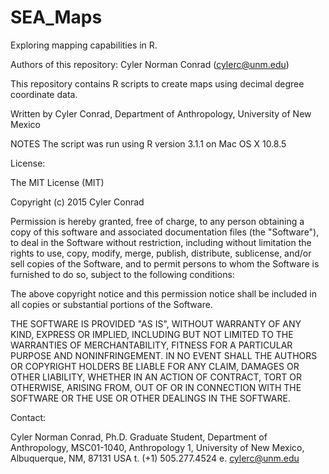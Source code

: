 # SEA_Maps

Exploring mapping capabilities in R.

Authors of this repository: Cyler Norman Conrad (cylerc@unm.edu)

This repository contains R scripts to create maps using decimal degree coordinate data. 

Written by Cyler Conrad, Department of Anthropology, University of New Mexico

NOTES The script was run using R version 3.1.1 on Mac OS X 10.8.5

License:

The MIT License (MIT)

Copyright (c) 2015 Cyler Conrad

Permission is hereby granted, free of charge, to any person obtaining a copy of this software and associated documentation files (the "Software"), to deal in the Software without restriction, including without limitation the rights to use, copy, modify, merge, publish, distribute, sublicense, and/or sell copies of the Software, and to permit persons to whom the Software is furnished to do so, subject to the following conditions:

The above copyright notice and this permission notice shall be included in all copies or substantial portions of the Software.

THE SOFTWARE IS PROVIDED "AS IS", WITHOUT WARRANTY OF ANY KIND, EXPRESS OR IMPLIED, INCLUDING BUT NOT LIMITED TO THE WARRANTIES OF MERCHANTABILITY, FITNESS FOR A PARTICULAR PURPOSE AND NONINFRINGEMENT. IN NO EVENT SHALL THE AUTHORS OR COPYRIGHT HOLDERS BE LIABLE FOR ANY CLAIM, DAMAGES OR OTHER LIABILITY, WHETHER IN AN ACTION OF CONTRACT, TORT OR OTHERWISE, ARISING FROM, OUT OF OR IN CONNECTION WITH THE SOFTWARE OR THE USE OR OTHER DEALINGS IN THE SOFTWARE.

Contact:

Cyler Norman Conrad, Ph.D. Graduate Student, Department of Anthropology, MSC01-1040, Anthropology 1, University of New Mexico, Albuquerque, NM, 87131 USA t. (+1) 505.277.4524 e. cylerc@unm.edu
